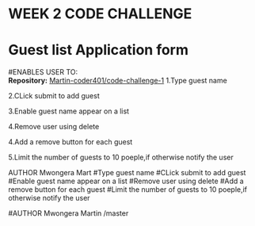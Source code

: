 # WEEK 2 CODE CHALLENGE
# Guest list Application form

#ENABLES USER TO:  
**Repository:** [Martin-coder401/code-challenge-1](https://github.com/Martin-coder401/code-challenge-1)
1.Type guest name

2.CLick submit to add guest

3.Enable guest name appear on a list

4.Remove user using delete

4.Add a remove button for each guest

5.Limit the number of guests to 10 poeple,if otherwise notify the user

AUTHOR Mwongera Mart
#Type guest name
#CLick submit to add guest
#Enable guest name appear on a list
#Remove user using delete
#Add a remove button for each guest
#Limit the number of guests to 10 poeple,if otherwise notify the user

#AUTHOR Mwongera Martin
/master
